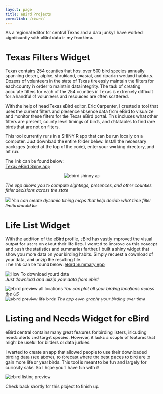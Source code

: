 ```yaml
---
layout: page
title: eBird Projects
permalink: /ebird/
---
```


As a regional editor for central Texas and a data junky I have worked significantly with eBird data in my free time. 

# Texas Filters Widget 
Texas contains 254 counties that host over 500 bird species annually spanning desert, alpine, shrubland, coastal, and riparian wetland habitats. Dozens of volunteers in the state of Texas tirelessly maintain the filters for each county in order to maintain data integrity. The task of creating accurate filters for each of the 254 counties in Texas is extremely difficult for a handful of volunteers and resources are often scattered.

With the help of head Texas eBird editor, Eric Carpenter, I created a tool that uses the current filters and presence absence data from eBird to visualize and monitor these filters for the Texas eBird portal. This includes what other filters are present, county level timings of birds, and datatables to find rare birds that are not on filters.  

This tool currently runs in a SHINY R app that can be run locally on a computer. Just download the entire folder below. Install the necessary packages (noted at the top of the code), enter your working directory, and hit run. 

The link can be found below:  
[Texas eBird Shiny app](https://github.com/birderboone/eBird_TxFilter_ShinnyApp)
<div style="text-align:center" markdown="1">

  ![ebird shinny ap](https://i.imgur.com/Zo1vWtL.png)
  
</div>

*The app allows you to compare sightings, presences, and other counties fitler decisions across the state*  

![](https://i.imgur.com/kPlb4fl.png)
*You can create dynamic timing maps that help decide what time filter limits should be*  

# Life List Widget
With the addition of the eBird profile, eBird has vastly improved the visual output for users on about their life lists. I wanted to improve on this concept and push the statistics and summaries farther. I built a shiny widget that show you more data on your birding habits. Simply request a download of your data, and unzip the resulting file.  
The link can be found below:
[eBird Summary App](https://github.com/birderboone/eBird_Summary_ShinyApp)  

![How To download yourd data](https://i.imgur.com/osTddYN.png)  
*Just download and unzip your data from ebird*  
  
![ebird preview all locations](https://i.imgur.com/dLiUvJS.png)
*You can plot all your birding locations across the US*  
![ebird preview life birds](https://i.imgur.com/hUZaiC6.png)
*The app even graphs your birding over time*  

# Listing and Needs Widget for eBird
eBird central contains many great features for birding listers, inlcuding needs alerts and target species. However, it lacks a couple of features that might be useful for birders or data junkies.

I wanted to create an app that allowed people to use their downloaded birding data (see above), to forecast where the best places to bird are to gain more life or year birds. This tool is meant to be fun and largely for curiosity sake. So I hope you'll have fun with it!

![ebird listing preview](https://i.imgur.com/Y3rztEi.png)

Check back shortly for this project to finish up.
